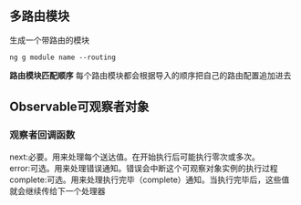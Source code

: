 ## 多路由模块
生成一个带路由的模块
```language
ng g module name --routing
```
**路由模块匹配顺序** 
每个路由模块都会根据导入的顺序把自己的路由配置追加进去

## Observable可观察者对象
### 观察者回调函数
next:必要。用来处理每个送达值。在开始执行后可能执行零次或多次。<br>
error:可选。用来处理错误通知。错误会中断这个可观察对象实例的执行过程<br>
complete:可选。用来处理执行完毕（complete）通知。当执行完毕后，这些值就会继续传给下一个处理器
